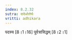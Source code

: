 ```yaml
---
index: 8.2.32
sutra: दादेर्धातोर्घः
vritti: adhikara
---
```


 पदस्य [8।1।16]  पूर्वत्रासिद्धम् [8।2।1]